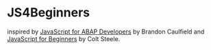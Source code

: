 # JS4Beginners

inspired by [JavaScript for ABAP Developers](https://www.rheinwerk-verlag.de/javascript-for-abap-developers/) by Brandon Caulfield
and [JavaScript for Beginners](https://www.youtube.com/watch?v=x2RNw4M6cME) by Colt Steele. 